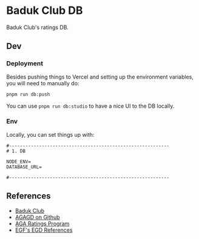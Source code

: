 # Baduk Club DB

Baduk Club's ratings DB.

## Dev

### Deployment

Besides pushing things to Vercel and setting up the environment variables, you will need to manually do:

```sh
pnpm run db:push
```

You can use `pnpm run db:studio` to have a nice UI to the DB locally.

### Env

Locally, you can set things up with:

```env
#-----------------------------------------------------------
# 1. DB

NODE_ENV=
DATABASE_URL=

#-----------------------------------------------------------
```

## References

- [Baduk Club](https://baduk.club)
- [AGAGD on Github](https://github.com/usgo/agagd/tree/main)
- [AGA Ratings Program](https://github.com/Fraze/AGA-Ratings-Program/)
- [EGF's EGD References](https://www.europeangodatabase.eu/EGD/EGF_rating_system.php#References)
